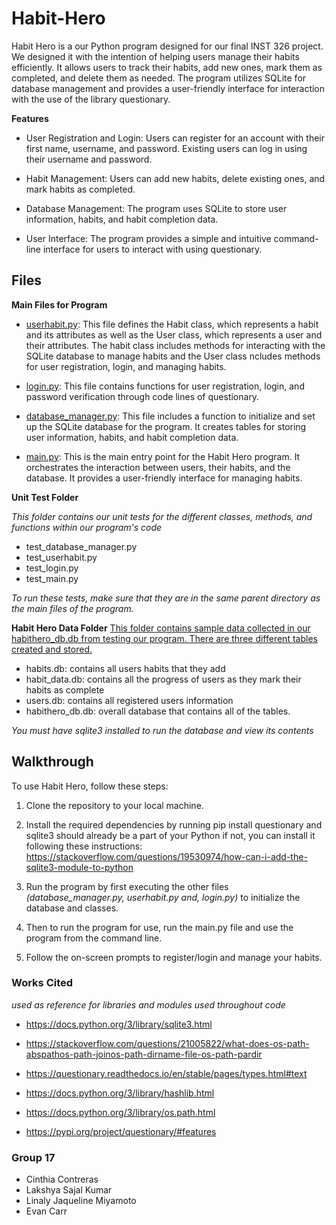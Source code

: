 # Habit-Hero
Habit Hero is a our Python program designed for our final INST 326 project. We designed it with the intention of helping users manage their habits efficiently. It allows users to track their habits, add new ones, mark them as completed, and delete them as needed. The program utilizes SQLite for database management and provides a user-friendly interface for interaction with the use of the library questionary.

**Features**

* User Registration and Login: Users can register for an account with their first name, username, and password. Existing users can log in using their username and password.

* Habit Management: Users can add new habits, delete existing ones, and mark habits as completed.

* Database Management: The program uses SQLite to store user information, habits, and habit completion data.

* User Interface: The program provides a simple and intuitive command-line interface for users to interact with using questionary.

## Files 

**Main Files for Program**
* <ins>userhabit.py</ins>: This file defines the Habit class, which represents a habit and its attributes as well as the User class, which represents a user and their attributes. The habit class includes methods for interacting with the SQLite database to manage habits and the User class ncludes methods for user registration, login, and managing habits.

* <ins>login.py</ins>: This file contains functions for user registration, login, and password verification through code lines of questionary.

* <ins>database_manager.py</ins>: This file includes a function to initialize and set up the SQLite database for the program. It creates tables for storing user information, habits, and habit completion data.

* <ins>main.py</ins>: This is the main entry point for the Habit Hero program. It orchestrates the interaction between users, their habits, and the database. It provides a user-friendly interface for managing habits.

**Unit Test Folder**

*This folder contains our unit tests for the different classes, methods, and functions within our program's code</ins>*

* test_database_manager.py
* test_userhabit.py
* test_login.py
* test_main.py

*To run these tests, make sure that they are in the same parent directory as the main files of the program.*

**Habit Hero Data Folder**
<ins>This folder contains sample data collected in our habithero_db.db from testing our program. There are three different tables created and stored.</ins>

* habits.db: contains all users habits that they add
* habit_data.db: contains all the progress of users as they mark their habits as complete
* users.db: contains all registered users information
* habithero_db.db: overall database that contains all of the tables.

*You must have sqlite3 installed to run the database and view its contents*
## Walkthrough

To use Habit Hero, follow these steps:

1. Clone the repository to your local machine.

2. Install the required dependencies by running pip install questionary and sqlite3 should already be a part of your Python if not, you can install it following these instructions:
https://stackoverflow.com/questions/19530974/how-can-i-add-the-sqlite3-module-to-python

3. Run the program by first executing the other files *(database_manager.py, userhabit.py and, login.py)* to initialize the database and classes.
   
5. Then to run the program for use, run the main.py file and use the program from the command line.

6. Follow the on-screen prompts to register/login and manage your habits.


### Works Cited
*used as reference for libraries and modules used throughout code*

- https://docs.python.org/3/library/sqlite3.html
  
- https://stackoverflow.com/questions/21005822/what-does-os-path-abspathos-path-joinos-path-dirname-file-os-path-pardir
  
- https://questionary.readthedocs.io/en/stable/pages/types.html#text
  
- https://docs.python.org/3/library/hashlib.html 
- https://docs.python.org/3/library/os.path.html 
- https://pypi.org/project/questionary/#features


### Group 17
- Cinthia Contreras
- Lakshya Sajal Kumar
- Linaly Jaqueline Miyamoto
- Evan Carr
